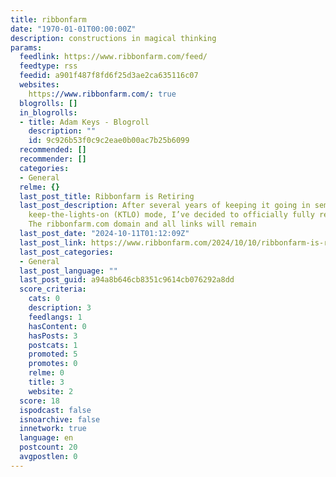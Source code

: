 ```yaml
---
title: ribbonfarm
date: "1970-01-01T00:00:00Z"
description: constructions in magical thinking
params:
  feedlink: https://www.ribbonfarm.com/feed/
  feedtype: rss
  feedid: a901f487f8fd6f25d3ae2ca635116c07
  websites:
    https://www.ribbonfarm.com/: true
  blogrolls: []
  in_blogrolls:
  - title: Adam Keys - Blogroll
    description: ""
    id: 9c926b53f0c9c2eae0b00ac7b25b6099
  recommended: []
  recommender: []
  categories:
  - General
  relme: {}
  last_post_title: Ribbonfarm is Retiring
  last_post_description: After several years of keeping it going in semi-retired,
    keep-the-lights-on (KTLO) mode, I’ve decided to officially fully retire this blog.
    The ribbonfarm.com domain and all links will remain
  last_post_date: "2024-10-11T01:12:09Z"
  last_post_link: https://www.ribbonfarm.com/2024/10/10/ribbonfarm-is-retiring/
  last_post_categories:
  - General
  last_post_language: ""
  last_post_guid: a94a8b646cb8351c9614cb076292a8dd
  score_criteria:
    cats: 0
    description: 3
    feedlangs: 1
    hasContent: 0
    hasPosts: 3
    postcats: 1
    promoted: 5
    promotes: 0
    relme: 0
    title: 3
    website: 2
  score: 18
  ispodcast: false
  isnoarchive: false
  innetwork: true
  language: en
  postcount: 20
  avgpostlen: 0
---
```

